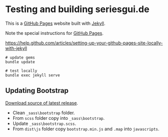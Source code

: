 # Testing and building seriesgui.de

This is a [GitHub Pages](https://help.github.com/categories/github-pages-basics/) website built with [Jekyll](https://jekyllrb.com/).

Note the special instructions for [GitHub Pages](https://jekyllrb.com/docs/github-pages/).

https://help.github.com/articles/setting-up-your-github-pages-site-locally-with-jekyll


```
# update gems
bundle update

# test locally
bundle exec jekyll serve
```

## Updating Bootstrap
[Download source of latest release](https://github.com/twbs/bootstrap/releases).

* Clean `_sass\bootstrap` folder.
* From `scss` folder copy into `_sass\bootstrap`.
* Update `_sass\bootstrap.scss`.
* From `dist\js` folder copy `bootstrap.min.js` and `.map` into `javascripts`.
